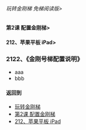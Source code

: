 ###### 玩转金刚梯 免梯阅读版>
#### 第2课 配置金刚梯>
#### 212、苹果平板 iPad>

### 2122、《金刚号梯配置说明》

- aaa
- bbb

#### 返回到
- [玩转金刚梯](https://github.com/a2zitpro/web/blob/master/LadderFree/main.md)
- [第2课 配置金刚梯](https://github.com/a2zitpro/web/blob/master/LadderFree/LadderConfigure/LadderConfigure.md)
- [212、苹果平板 iPad](https://github.com/a2zitpro/web/blob/master/LadderFree/LadderConfigure/Apple/iPad/iPad.md)


